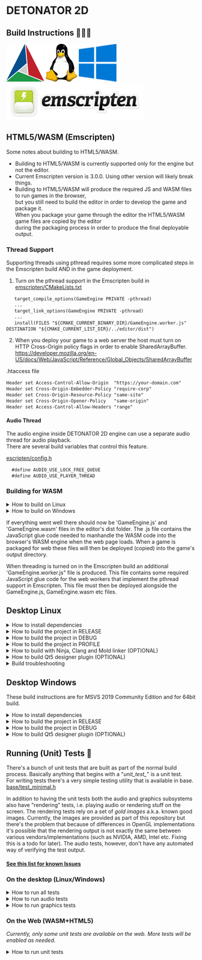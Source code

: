 DETONATOR 2D
=====================================

Build Instructions 👨🏼‍💻
--------------------------------------

![Screenshot](logo/cmake.png)
![Screenshot](logo/linux.png)
![Screenshot](logo/win10.png)
![Screenshot](logo/emscripten.png)

HTML5/WASM (Emscripten)
------------------------------

Some notes about building to HTML5/WASM.

* Building to HTML5/WASM is currently supported only for the engine but not the editor.
* Current Emscripten version is 3.0.0. Using other version will likely break things.
* Building to HTML5/WASM will produce the required JS and WASM files to run games in the browser,<br> 
  but you still need to build the editor in order to develop the game and package it.<br>
  When you package your game through the editor the HTML5/WASM game files are copied by the editor<br>
  during the packaging process in order to produce the final deployable output.

### Thread Support
Supporting threads using pthread requires some more complicated steps in the Emscripten build AND in the game deployment.

1. Turn on the pthread support in the Emscripten build in [emscripten/CMakeLists.txt](emscripten/CMakeLists.txt)

```
   target_compile_options(GameEngine PRIVATE -pthread)
   ...
   target_link_options(GameEngine PRIVATE -pthread)
   ...
   install(FILES "${CMAKE_CURRENT_BINARY_DIR}/GameEngine.worker.js" DESTINATION "${CMAKE_CURRENT_LIST_DIR}/../editor/dist")
```

2. When you deploy your game to a web server the host must turn on HTTP Cross-Origin policy flags in order to enable SharedArrayBuffer.<br>
   https://developer.mozilla.org/en-US/docs/Web/JavaScript/Reference/Global_Objects/SharedArrayBuffer

.htaccess file
```
Header set Access-Control-Allow-Origin  "https://your-domain.com"
Header set Cross-Origin-Embedder-Policy "require-corp"
Header set Cross-Origin-Resource-Policy "same-site"
Header set Cross-Origin-Opener-Policy   "same-origin"
Header set Access-Control-Allow-Headers "range"
```

#### Audio Thread

The audio engine inside DETONATOR 2D engine can use a separate audio thread for audio playback.<br>
There are several build variables that control this feature.

[escripten/config.h](emscripten/config.h)

```
  #define AUDIO_USE_LOCK_FREE_QUEUE
  #define AUDIO_USE_PLAYER_THREAD
```

### Building for WASM

<details><summary>How to build on Linux</summary>

- Install Emscripten
```
  $ cd detonator
  $ git clone https://github.com/emscripten-core/emsdk.git
  $ cd emsdk
  $ git pull
  $ ./emsdk install latest
  $ ./emsdk activate 3.0.0
  $ source ./emsdk_env.sh
```
- Check your Emscripten installation
```
  $ which emcc
  $ /home/user/emsdk/upstream/emscripten/emcc
  $ emcc --version
  $ emcc (Emscripten gcc/clang-like replacement + linker emulating GNU ld) 3.0.0 (3fd52e107187b8a169bb04a02b9f982c8a075205)
```
- Build the DETONATOR 2D engine into a WASM blob. Make sure that you have the emscripten tools in your path,
  i.e. you have sourced emsdk_env.sh in your current shell.
```
  $ git clone https://github.com/ensisoft/detonator
  $ cd detonator
  $ git submodule update --init --recursive
  $ cd emscripten
  $ mkdir build
  $ cd build
  $ emcmake cmake .. -DCMAKE_BUILD_TYPE=Release
  $ make -j16 install
``` 
</details>

<details><summary>How to build on Windows</summary>

- Install Ninja built tool https://github.com/ninja-build/ninja/releases
 
  Drop the ninja.exe for example into the emsdk/ folder or anywhere on your PATH.


- Install Emscripten
```
  $ cd detonator
  $ git clone https://github.com/emscripten-core/emsdk.git
  $ cd emsdk
  $ git pull
  $ emsdk.bat install latest
  $ emsdk.bat activate 3.0.0
  $ emsdk_env.bat
```
- Check your Emscripten and Ninja installation
```
  $ where emcc
  $ C:\coding\detonator\emsdk\upstream\emscripten\emcc
  $ C:\coding\detonator\emsdk\upstream\emscripten\emcc.bat
  $ emcc --version
  $ emcc (Emscripten gcc/clang-like replacement + linker emulating GNU ld) 3.0.0 (3fd52e107187b8a169bb04a02b9f982c8a075205)
  $ where ninja
  $ C:\coding\detonator\emsdk\ninja.exe
  $ ninja --version
  $ 1.10.2
```
- Build the DETONATOR 2D engine into a WASM blob. Make sure you have emcc and Ninja in your path i.e. you have
  ran emsdk_env.bat in your current shell.
```
  $ git clone https://github.com/ensisoft/detonator
  $ cd detonator
  $ git submodule update --init --recursive
  $ cd emscripten
  $ mkdir build
  $ cd build
  $ emcmake cmake .. -DCMAKE_BUILD_TYPE=Release
  $ ninja -j16
  $ ninja -j16 install
```
</details>

If everything went well there should now be 'GameEngine.js' and 'GameEngine.wasm' files in the editor's dist folder.
The .js file contains the JavaScript glue code needed to manhandle the WASM code into the browser's WASM engine
when the web page loads. When a game is packaged for web these files will then be deployed (copied) into the
game's output directory.

When threading is turned on in the Emscripten build an additional 'GameEngine.worker.js" file is produced.
This file contains some required JavaScript glue code for the web workers that implement the pthread support in Emscripten.
This file must then be deployed alongside the GameEngine.js, GameEngine.wasm etc files.


Desktop Linux
-------------------------------------

<details><summary>How to install dependencies</summary>

*See your distro manuals for how to install the packages.*

Install these packages:

- GCC (or Clang) compiler suite
- CMake build tool
- Boost C++ libraries
- Conan package manager (VERSION 2)
    - *On Archlinux you can use 'yay' to install conan + its dependencies from AUR*
- Git version control system
- Qt5 application framework

</details>

<details><summary>How to build the project in RELEASE</summary>

```
  $ git clone https://github.com/ensisoft/detonator
  $ cd detonator
  $ git submodule update --init --recursive
  $ mkdir build
  $ cd build
  $ conan install .. --output-folder=conan --build missing
  $ cmake -G "Unix Makefiles" .. -DCMAKE_BUILD_TYPE=Release -DCMAKE_TOOLCHAIN_FILE=conan/conan_toolchain.cmake
  $ make -j16 install
  $ ctest -j16
```
</details>

<details><summary>How to build the project in DEBUG</summary>

```
  $ git clone https://github.com/ensisoft/detonator
  $ cd detonator
  $ git submodule update --init --recursive
  $ mkdir build_d
  $ cd build_d
  $ conan install .. --output-folder=conan --build missing -s build_type=Debug
  $ cmake -G "Unix Makefiles" .. -DCMAKE_BUILD_TYPE=Debug -DCMAKE_TOOLCHAIN_FILE=conan/conan_toolchain.cmake
  $ make -j16 install
  $ ctest -j16
```
</details>

<details><summary>How to build the project in PROFILE</summary>

- Build the project for profiling using valgrind / kcachegrind
```
  $ git clone https://github.com/ensisoft/detonator
  $ cd detonator
  $ git submodule update --init --recursive
  $ mkdir build_profile
  $ cd build_profile
  $ conan install .. --build missing 
  $ cmake -G "Unix Makefiles" .. -DCMAKE_BUILD_TYPE=RelWithDebInfo
  $ make -j16 install
```
- Then in order to profile and analyze the output use the combination of valgrind and kcachegrind.
  For example:
```
  $ cd detonator/audio/test/
  $ valgrind --tool=cachegrind ./audio_test --graph
  $ kcaghegrind cachegrind.out.XXXXX
```
</details>

<details><summary>How to build with Ninja, Clang and Mold linker (OPTIONAL)</summary>

- These are alternative instructions for build using Ninja, Clang and Mold linker.

```
  $ export CC=/usr/bin/clang
  $ export CXX=/usr/bin/clang++
  $ conan profile new detonator-clang --detect
  
  $ git clone https://github.com/ensisoft/detonator
  $ cd detonator
  $ git submodule update --init --recursive
  $ mkdir build
  $ cd build
  $ conan install .. --build missing --profile detonator-clang
  $ cmake -G "Ninja" .. -DCMAKE_BUILD_TYPE=Release -DUSE_MOLD_LINKER=ON 
  $ ninja -j16 install
```
</details>

<details><summary>How to build Qt5 designer plugin (OPTIONAL)</summary>

```
  $ cd detonator/editor/gui/qt
  $ mkdir build
  $ cmake -G "Unix Makefiles" .. -DCMAKE_BUILD_TYPE=Release
  $ make -j16 
  $ sudo make install
```

</details>

<details><summary>Build troubleshooting</summary>

When you create a Conan profile with

```
$ conan profile new default --detect
```

If Conan bitches about "ERROR: invalid setting" (for example when GCC major version changes)
you can try edit ~/.conan/settings.yaml. Search for the GCC versions and edit there.

</details>

Desktop Windows
---------------------------------

These build instructions are for MSVS 2019 Community Edition and for 64bit build.

<details><summary>How to install dependencies</summary>

- Install Git version control system
  https://git-scm.com/download/win

- Install Microsoft Visual Studio 2019 Community
  https://www.visualstudio.com/downloads/

- Install prebuilt Qt 5.15.2
  http://download.qt.io/official_releases/qt/5.15/5.15.2/single/qt-everywhere-src-5.15.2.zip

- Install Conan package manager (VERSION 2)
  https://docs.conan.io/en/latest/installation.html

- Install CMake build tool
  https://cmake.org/install/



</details>


<details><summary>How to build the project in RELEASE</summary>

- Open "Developer Command Prompt for VS 2019"

```
  $ git clone https://github.com/ensisoft/detonator
  $ cd detonator
  $ git submodule update --init --recursive
  $ mkdir build
  $ cd build
  $ conan install .. --output-folder=conan --build missing
  $ cmake -G "Visual Studio 16 2019" .. -DCMAKE_BUILD_TYPE=Release  -DCMAKE_TOOLCHAIN_FILE=conan/conan_toolchain.cmake
  $ cmake --build   . --config Release
  $ cmake --install . --config Release
```

</details>

<details><summary>How to build the project in DEBUG</summary>

_Note that on MSVS the library interfaces change between debug/release build configs. (e.g. iterator debug levels).
This means that in order to link to 3rd party libraries the debug versions of those libraries must be used._

- Open "Developer Command Prompt for VS 2019"

```
  $ git clone https://github.com/ensisoft/detonator
  $ cd detonator
  $ git submodule update --init --recursive
  $ mkdir build_d
  $ cd build_d
  $ conan install .. --output-folder=conan --build missing -s build_type=Debug
  $ cmake -G "Visual Studio 16 2019" .. -DCMAKE_BUILD_TYPE=Debug -DCMAKE_TOOLCHAIN_FILE=conan/conan_toolchain.cmake
  $ cmake --build   . --config Debug
  $ cmake --install . --config Debug
```

</details>

<details><summary>How to build Qt5 designer plugin (OPTIONAL)</summary>

```
  $ cd editor\gui\qt
  $ mkdir build
  $ cmake -G "Visual Studio 16 2019" -DCMAKE-BUILD_TYPE=Release
  $ cmake --build . --config Release
  $ cmake --install . --config Release
```

</details>


Running (Unit) Tests 🫣
-----------------------------

There's a bunch of unit tests that are built as part of the normal build process. Basically anything that begins with
a "*unit_test_*" is a unit test.  
For writing tests there's a very simple testing utility that is available in base. [base/test_minimal.h](base/test_minimal.h)

In addition to having the unit tests both the audio and graphics subsystems also have "rendering" tests, i.e. playing audio
or rendering stuff on the screen. The rendering tests rely on a set of *gold images* a.k.a. known good images.
Currently, the images are provided as part of this repository but there's the problem that because of differences
in OpenGL implementations it's possible that the rendering output is not exactly the same between various
vendors/implementations (such as NVIDIA, AMD, Intel etc. Fixing this is a todo for later). The audio tests, however,
don't have any automated way of verifying the test output.

#### [See this list for known Issues](ISSUES.md)

### On the desktop (Linux/Windows)

<details><summary>How to run all tests</summary>

*Currently, the expectation is that all cases should pass on Linux. On Windows some tests are unfortunately broken.*
* In order to run tests after a successful build:

```
  $ cd detonator/build
  $ ctest -j16
```
</details>

<details><summary>How to run audio tests</summary>

* Runs, mp3, ogg, flag and 24bit .wav tests. Use --help for more information.
```
  $ cd detonator/audio/test
  $ ./audio_test --mp3 --ogg --flac --24bit
  $ ...
  $ ./audio_test --help
```

</details>

<details><summary>How to run graphics tests</summary>

*Any test rendering that differs from the expected gold image will stop the program for user input
(press any key to continue) and will generate a *Delta_* and *Result_* images. The former will help visualize the pixels
that were not the same between result and gold and the result will be actual rendering result.*

* Run all tests with MSAA4. Use --help for more information

```
  $ cd detonator/graphics/test/dist
  $ ./graphics_test --test --msaa4
  $ ...
  $ ./graphics_test --help 
```

</details>

### On the Web (WASM+HTML5)
*Currently, only some unit tests are available on the web. More tests will be enabled as needed.*

<details><summary>How to run unit tests</summary>

The detonator/emscripten/bin folder should contain the following build artifacts:
* unit-test.html
* UnitTest.js
* UnitTest.wasm

Launch a web server for serving the test HTML page.

```
  $ cd detonator/emscripten/bin
  $ python -m http.server
```

Open your web browser and navigate to http://localhost:8000/unit-test.html.

</details>